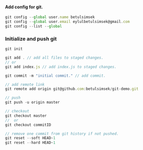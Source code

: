 #### Add config for git.

```javascript
git config --global user.name betulsimsek
git config --global user.email eylulbetulsimsek@gmail.com
git config --list --global
```

### Initialize and push git

```javascript
git init

git add . // add all files to staged changes.
// or 
git add index.js // add index.js to staged changes.

git commit -m "initial commit." // add commit.

// add remote link
git remote add origin git@github.com:betulsimsek/git-demo.git

// push
git push -u origin master

// checkout 
git checkout master 
//  or 
git checkout commitID

// remove one commit from git history if not pushed.
git reset --soft HEAD~1
git reset --hard HEAD~1
```


<!-- 
push 
pull 
commit 
branch
rebase
merge 
-->